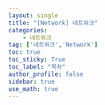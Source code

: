 ```yaml
---
layout: single
title: "[Network] 네트워크"
categories: 
    - 네트워크
tag: ['네트워크','Network']
toc: true
toc_sticky: True
toc_label: "목차"
author_profile: false
sidebar: true
use_math: true
---
```

